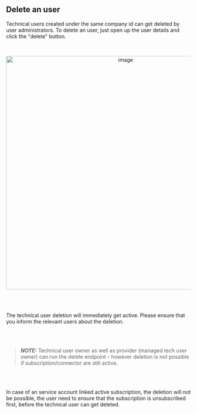## Delete an user

Technical users created under the same company id can get deleted by user administrators.
To delete an user, just open up the user details and click the "delete" button.

<br>

<p align="center">
<img width="636" alt="image" src="https://user-images.githubusercontent.com/94133633/220774626-8400f4ed-86a0-4304-ab51-1dbec5df24b8.png">
</p>

<br>
<br>

The technical user deletion will immediately get active. Please ensure that you inform the relevant users about the deletion.

<br>
<br>

> **_NOTE:_** Technical user owner as well as provider (managed tech user owner) can run the delete endpoint - however deletion is not possible if subscription/connector are still active.

<br>
<br>

In case of an service account linked active subscription, the deletion will not be possible, the user need to ensure that the subscription is unsubscribed first, before the technical user can get deleted.

<br>
<br>
